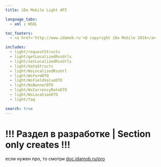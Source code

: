 ```yaml
---
title: iDa Mobile Light API

language_tabs:
  - xml : WSDL

toc_footers:
  - <a href='http://www.idamob.ru'>@ copyright iDa Mobile 2016</a>

includes:
  - light/requestStructs
  - light/getLocalizedRssUrls
  - light/setLocalizedRssUrls
  - light/dataStructs
  - light/WsLocalizedRssUrl
  - light/WsFormDTO
  - light/WsFieldValueDTO
  - light/WsBannerDTO
  - light/WsCurrencyRateDTO
  - light/WsLocationDTO
  - light/faq

search: true
---
```


# !!! Раздел в разработке | Section only creates !!!

если нужен про, то смотри [doc.idamob.ru/pro](https://doc.idamob.ru/pro)
